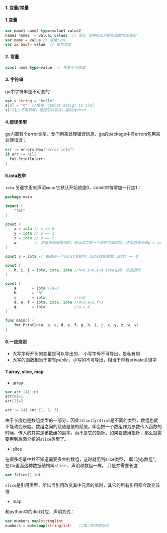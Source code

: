 #### 1. 变量/常量

#### 1.变量

```go
var name1 name2 type=value1 value2
name1 name2 := value1 value2  // 简化 这种形式只能在函数内部使用
var name = value // 省略type
var xx bool= value  // 布尔类型
```

#### 2. 常量

```go
const name type=value  // 常量不可修改
```

#### 3. 字符串

go中字符串是不可变的

```go
var s string = "hello"
s[0] = "c"  //报错：cannot assign to s[0] 
s[:2]//不可修改，但是可以切片，类似python
```

#### 4.错误类型

go内置有个error类型，专门用来处理错误信息，go的package中有errors包用来处理错误：

```go
err := errors.New("error info")
if err != nil{
  fmt.Println(err)
}
```

#### 5.iota枚举

`iota`  关键字用来声明`enum` 它默认开始值是0，const中每增加一行加1：

```go
package main

import (
	"fmt"
)

const (
	x = iota // x == 0
	y = iota // y == 1
	z = iota // z == 2
	w        // 常量声明省略值时，默认和之前一个值的字面相同。这里隐式地说w = iota，因此w == 3。其实上面y和z可同样不用"= iota"
)

const v = iota // 每遇到一个const关键字，iota就会重置，此时v == 0

const (
	h, i, j = iota, iota, iota //h=0,i=0,j=0 iota在同一行值相同
)

const (
	a       = iota //a=0
	b       = "B"
	c       = iota             //c=2
	d, e, f = iota, iota, iota //d=3,e=3,f=3
	g       = iota             //g = 4
)

func main() {
	fmt.Println(a, b, c, d, e, f, g, h, i, j, x, y, z, w, v)
}
```

#### 6.一些规则

* 大写字母开头的变量是可以导出的， 小写字母不可导出，是私有的
* 大写的函数相当于带有public，小写的不可导出，相当于带有private关键字

#### 7.array, slice, map

* array

```go
var arr [4] int
arr[0]=1
arr[2]=2

arr := [4] int {1, 2, 3}
```

由于长度也是数组类型的一部分，因此`[3]int`与`[4]int`是不同的类型，数组也就不能改变长度。数组之间的赋值是值的赋值，即当把一个数组作为参数传入函数的时候，传入的其实是该数组的副本，而不是它的指针。如果要使用指针，那么就需要用到后面介绍的`slice`类型了。

* slice

在很多场景中并不知道需要多大的数组，这时就用到slice类型， 即“动态数组”。在Go里面这种数据结构叫`slice` ，声明和数组一样， 只是并需要长度

```go
var fslice[] int
```

`slice`是引用类型，所以当引用改变其中元素的值时，其它的所有引用都会改变该值

* map

和python中的dict对应，声明方式：

```go
var numbers map[string]int  
numbers = make(map[string]int)   //第二种声明方式
```

